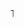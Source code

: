 <html>
  <head><title>tugas</title></head>
  <body>
<marquee>TUGAS SUPER ANUU</marquee>
  </body>
  </html>

